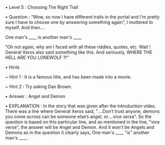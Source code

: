 • Level 5 : Choosing The Right Trail

• Question : “Wow, so now I have different trails in the portal and I'm pretty sure I have to choose one by answering something again”, I muttered to myself. And then….

One man's ____ is another man's ____

“Oh not again, why am I faced with all these riddles, quotes, etc. Wait ! General Xeros also said something like this. And seriously, WHERE THE HELL ARE YOU LONEWOLF ?!”

• Hints

~ Hint 1 : It is a famous title, and has been made into a movie.

~ Hint 2 : Try asking Dan Brown.

• Answer : Angel and Demon

• EXPLANATION : In the story that was given after the introduction video. There was a line where General Xeros said, "....Don’t trust anyone, demons you come across can be someone else’s angel, or….vice versa". So the question is based on this particular line, and as mentioned in the line, "vice verse", the answer will be Angel and Demon. And it won't be Angels and Demons as in the question it clearly says, One man's ____ "is" another man's ____ .
